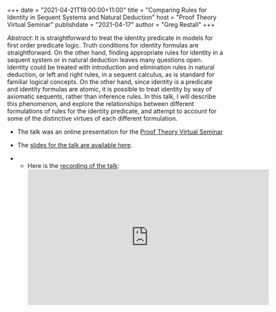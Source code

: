 +++
date = "2021-04-21T19:00:00+11:00"
title = "Comparing Rules for Identity in Sequent Systems and Natural Deduction"
host = "Proof Theory Virtual Seminar"
publishdate = "2021-04-17"
author = "Greg Restall"
+++

*Abstract*: It is straightforward to treat the identity predicate in models for first order predicate logic. Truth conditions for identity formulas are straightforward. On the other hand, finding appropriate rules for identity in a sequent system or in natural deduction leaves many questions open. Identity could be treated with introduction and elimination rules in natural deduction, or left and right rules, in a sequent calculus, as is standard for familiar logical concepts. On the other hand, since identity is a predicate and identity formulas are atomic, it is possible to treat identity by way of axiomatic sequents, rather than inference rules. In this talk, I will describe this phenomenon, and explore the relationships between different formulations of rules for the identity predicate, and attempt to account for some of the distinctive virtues of each different formulation.

* The talk was an online presentation for the [Proof Theory Virtual Seminar](https://www.proofsociety.org/proof-theory-seminar/index.html)

* The [slides for the talk are available here](https://consequently.org/slides/comparing-identity-rules-ptvs.pdf).

* * Here is the [recording of the talk](https://www.youtube.com/watch?v=BKZaihmMUo8): <iframe width="560" height="315" src="https://www.youtube-nocookie.com/embed/BKZaihmMUo8" title="YouTube video player" frameborder="0" allow="accelerometer; autoplay; clipboard-write; encrypted-media; gyroscope; picture-in-picture" allowfullscreen></iframe></iframe>
